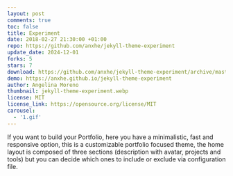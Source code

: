 ```yaml
---
layout: post
comments: true
toc: false
title: Experiment
date: 2018-02-27 21:30:00 +01:00
repo: https://github.com/anxhe/jekyll-theme-experiment
update_date: 2024-12-01
forks: 5
stars: 7
download: https://github.com/anxhe/jekyll-theme-experiment/archive/master.zip
demo: https://anxhe.github.io/jekyll-theme-experiment
author: Angelina Moreno
thumbnail: jekyll-theme-experiment.webp
license: MIT
license_link: https://opensource.org/license/MIT
carousel:
  - '1.gif'
---
```


If you want to build your Portfolio, here you have a minimalistic, fast and responsive option, this is a customizable portfolio focused theme, the home layout is composed of three sections (description with avatar, projects and tools) but you can decide which ones to include or exclude via configuration file.
